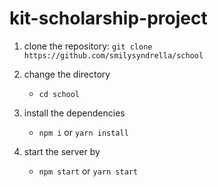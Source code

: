 # kit-scholarship-project

1. clone the repository:
   `git clone https://github.com/smilysyndrella/school`

2. change the directory
   - `cd school`

3. install the dependencies
   - `npm i` or `yarn install`

4. start the server by 
   - `npm start` or `yarn start`
